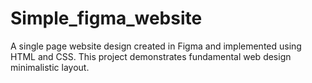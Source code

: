 # Simple_figma_website  
A single page website design created in Figma and implemented using HTML and CSS. This project demonstrates fundamental web design minimalistic layout.
